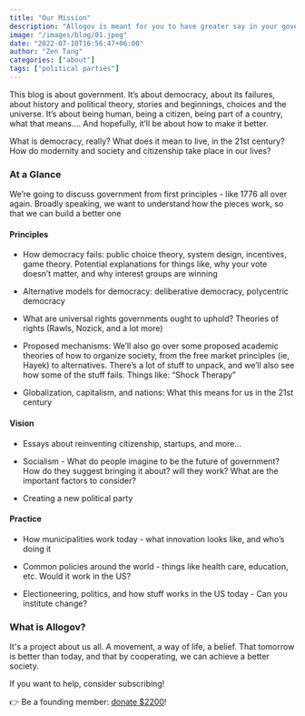 ```yaml
---
title: "Our Mission"
description: "Allogov is meant for you to have greater say in your government. What does it mean to live, in the 21st century? How do modernity and society and citizenship take place in our lives?"
image: "/images/blog/01.jpeg"
date: "2022-07-10T16:56:47+06:00"
author: "Zen Tang"
categories: ["about"]
tags: ["political parties"]
---
```


This blog is about government. It’s about democracy, about its failures, about history and political theory, stories and beginnings, choices and the universe. It’s about being human, being a citizen, being part of a country, what that means.... And hopefully, it’ll be about how to make it better.

What is democracy, really? What does it mean to live, in the 21st century? How do modernity and society and citizenship take place in our lives?

### At a Glance

We’re going to discuss government from first principles - like 1776 all over again. Broadly speaking, we want to understand how the pieces work, so that we can build a better one

#### Principles

- How democracy fails: public choice theory, system design, incentives, game theory. Potential explanations for things like, why your vote doesn’t matter, and why interest groups are winning

- Alternative models for democracy: deliberative democracy, polycentric democracy

- What are universal rights governments ought to uphold? Theories of rights (Rawls, Nozick, and a lot more) 

- Proposed mechanisms: We’ll also go over some proposed academic theories of how to organize society, from the free market principles (ie, Hayek) to alternatives. There’s a lot of stuff to unpack, and we’ll also see how some of the stuff fails. Things like: “Shock Therapy”

- Globalization, capitalism, and nations: What this means for us in the 21st century

#### Vision

- Essays about reinventing citizenship, startups, and more...

- Socialism - What do people imagine to be the future of government? How do they suggest bringing it about? will they work? What are the important factors to consider?

- Creating a new political party

#### Practice

- How municipalities work today - what innovation looks like, and who’s doing it

- Common policies around the world  - things like health care, education, etc. Would it work in the US?

- Electioneering, politics, and how stuff works in the US today - Can you institute change?


### What is Allogov?

It's a project about us all. A movement, a way of life, a belief. That tomorrow is better than today, and that by cooperating, we can achieve a better society.

If you want to help, consider subscribing!

👉 Be a founding member: [donate $2200](https://buy.stripe.com/00g3fQgmx1tCdXy5km)!

